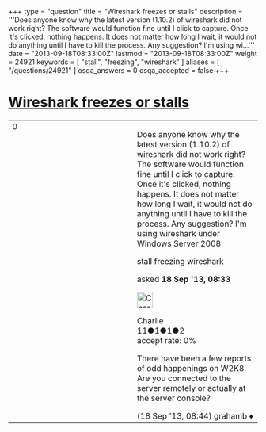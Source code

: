 +++
type = "question"
title = "Wireshark freezes or stalls"
description = '''Does anyone know why the latest version (1.10.2) of wireshark did not work right? The software would function fine until I click to capture. Once it&#x27;s clicked, nothing happens. It does not matter how long I wait, it would not do anything until I have to kill the process. Any suggestion? I&#x27;m using wi...'''
date = "2013-09-18T08:33:00Z"
lastmod = "2013-09-18T08:33:00Z"
weight = 24921
keywords = [ "stall", "freezing", "wireshark" ]
aliases = [ "/questions/24921" ]
osqa_answers = 0
osqa_accepted = false
+++

<div class="headNormal">

# [Wireshark freezes or stalls](/questions/24921/wireshark-freezes-or-stalls)

</div>

<div id="main-body">

<div id="askform">

<table id="question-table" style="width:100%;"><colgroup><col style="width: 50%" /><col style="width: 50%" /></colgroup><tbody><tr class="odd"><td style="width: 30px; vertical-align: top"><div class="vote-buttons"><div id="post-24921-score" class="post-score" title="current number of votes">0</div><div id="favorite-count" class="favorite-count"></div></div></td><td><div id="item-right"><div class="question-body"><p>Does anyone know why the latest version (1.10.2) of wireshark did not work right? The software would function fine until I click to capture. Once it's clicked, nothing happens. It does not matter how long I wait, it would not do anything until I have to kill the process. Any suggestion? I'm using wireshark under Windows Server 2008.</p></div><div id="question-tags" class="tags-container tags">stall freezing wireshark</div><div id="question-controls" class="post-controls"></div><div class="post-update-info-container"><div class="post-update-info post-update-info-user"><p>asked <strong>18 Sep '13, 08:33</strong></p><img src="https://secure.gravatar.com/avatar/7a096d30179ceb77d76d65c0eddc1d98?s=32&amp;d=identicon&amp;r=g" class="gravatar" width="32" height="32" alt="Charlie&#39;s gravatar image" /><p>Charlie<br />
<span class="score" title="11 reputation points">11</span><span title="1 badges"><span class="badge1">●</span><span class="badgecount">1</span></span><span title="1 badges"><span class="silver">●</span><span class="badgecount">1</span></span><span title="2 badges"><span class="bronze">●</span><span class="badgecount">2</span></span><br />
<span class="accept_rate" title="Rate of the user&#39;s accepted answers">accept rate:</span> <span title="Charlie has no accepted answers">0%</span></p></div></div><div id="comments-container-24921" class="comments-container"><span id="24922"></span><div id="comment-24922" class="comment"><div id="post-24922-score" class="comment-score"></div><div class="comment-text"><p>There have been a few reports of odd happenings on W2K8. Are you connected to the server remotely or actually at the server console?</p></div><div id="comment-24922-info" class="comment-info"><span class="comment-age">(18 Sep '13, 08:44)</span> grahamb ♦</div></div></div><div id="comment-tools-24921" class="comment-tools"></div><div class="clear"></div><div id="comment-24921-form-container" class="comment-form-container"></div><div class="clear"></div></div></td></tr></tbody></table>

</div>

</div>

